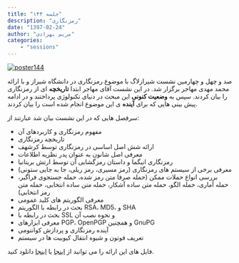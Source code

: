 ```yaml
---
title: "جلسه ۱۴۴"
description: "رمزنگاری"
date: "1397-02-24"
author: "مریم بهزادی"
categories:
    - "sessions"
---
```

[![poster144](../../img/posters/poster144.jpg)](../../img/poster144.jpg)

صد و چهل و چهارمین نشست شیرازلاگ با موضوع رمزنگاری در دانشگاه شیراز و با ارائه محمد مهدی مهاجر برگزار شد. در این نشست آقای مهاجر ابتدا **تاریخچه** ای از رمزنگاری را بیان کردند. سپس به **وضعیت کنونی** این مبحث در دنیای تکنولوژی پرداختند و در ادامه پیش بینی هایی که برای **آینده** ی این موضوع انجام شده است را بیان کردند.

سرفصل هایی که در این نشست بیان شد عبارتند از:

* مفهوم رمزنگاری و کاربردهای آن
* تاریخچه رمزنگاری
* ارائه شش اصل اساسی در رمزنگاری توسط کرشهف
* معرفی اصل شانون به عنوان پدر نظریه اطلاعات
* رمزنگاری انیگما و داستان رمزگشایی آن توسط ارتش بریتانیا
* معرفی برخی از سیستم های رمزنگاری (رمز مسیری، رمز ریلی، جا به جایی ستونی)
* بررسی انواع حملات ممکن (حمله صرفا متن رمز شده، حمله جستجوی فراگیر، حمله آماری، حمله الگو، حمله متن ساده آشکار، حمله متن ساده انتخابی، حمله متن رمز انتخابی)
* معرفی الگوریتم های کلید عمومی
* بحث در رابطه با الگوریتم RSA، MD5، و SHA
* بحث در رابطه با SSL و نحوه نصب آن
* معرفی ابزارهای PGP، OpenPGP و همچنین GnuPG
* آینده رمزنگاری و پردازش کوانتومی
* تعریف فوتون و شیوه انتقال کیوبیت ها در سیستم

فایل های این ارائه را می توانید از 
[اینجا](https://gitlab.com/shirazlug/resources/tree/master/presentations/session_144) 
یا
[اینجا](https://www.slideshare.net/ShirazLUG/ss-97387794) 
دانلود کنید.
